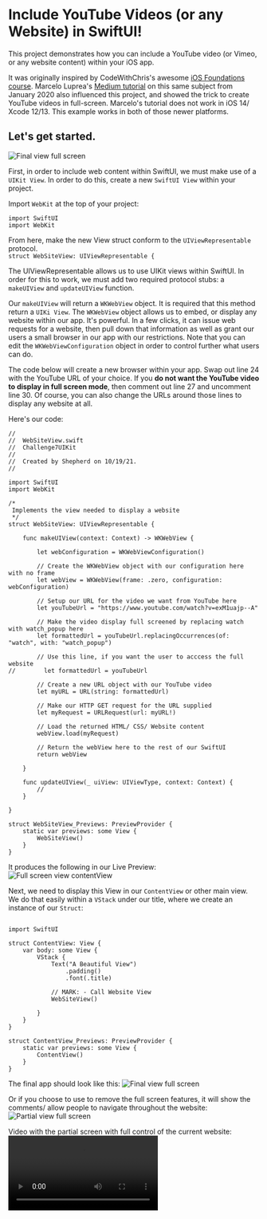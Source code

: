 # Include YouTube Videos (or any Website) in SwiftUI!
This project demonstrates how you can include a YouTube video (or Vimeo, or any website content)  within your iOS app. 

It was originally inspired by CodeWithChris's awesome [iOS Foundations course](www.codewithchris.com). Marcelo Luprea's [Medium tutorial](https://blog.devgenius.io/embedded-youtube-videos-in-swiftui-900d3a0e80d4) 
on this same subject from January 2020 also influenced this project, and showed the trick to create YouTube videos in full-screen. 
Marcelo's tutorial does not work in iOS 14/ Xcode 12/13. This example works in both of those newer platforms. 


## Let's get started. 

![Final view full screen](static/images/swift_ui_final_full_screen.png)

First, in order to include web content within SwiftUI, we must make use of a `UIKit View`. In order to do this, create a new `SwiftUI View` 
within your project. 

Import `WebKit` at the top of your project: 
``` 
import SwiftUI
import WebKit
```

From here, make the new View struct conform to the `UIViewRepresentable` protocol.  
`struct WebSiteView: UIViewRepresentable {`

The UIViewRepresentable allows us to use UIKit views within SwiftUI. In order for this to work, we must add two required protocol stubs: a `makeUIView`  and `updateUIView` function.

Our `makeUIView` will return a `WKWebView` object. It is required that this method return a `UIKi View`. The `WKWebView` object allows us to embed, or 
display any website within our app. It's powerful. In a few clicks, it can issue web requests for a website, then pull down that information as well as grant our users
a small browser in our app with our restrictions. Note that you can edit the `WKWebViewConfiguration` object in order to control further what users can do. 

The code below will create a new browser within your app. Swap out line 24 with the YouTube URL of your choice. If you **do not want the YouTube video to display
in full screen mode**, then comment out line 27 and uncomment line 30. Of course, you can also change the URLs around those lines to display any website at all. 

Here's our code:
```
//
//  WebSiteView.swift
//  Challenge7UIKit
//
//  Created by Shepherd on 10/19/21.
//

import SwiftUI
import WebKit

/*
 Implements the view needed to display a website
 */
struct WebSiteView: UIViewRepresentable {
    
    func makeUIView(context: Context) -> WKWebView {
        
        let webConfiguration = WKWebViewConfiguration()
        
        // Create the WKWebView object with our configuration here with no frame
        let webView = WKWebView(frame: .zero, configuration: webConfiguration)
        
        // Setup our URL for the video we want from YouTube here
        let youTubeUrl = "https://www.youtube.com/watch?v=exM1uajp--A"
        
        // Make the video display full screened by replacing watch with watch_popup here
        let formattedUrl = youTubeUrl.replacingOccurrences(of: "watch", with: "watch_popup")
        
        // Use this line, if you want the user to acccess the full website
//        let formattedUrl = youTubeUrl
        
        // Create a new URL object with our YouTube video
        let myURL = URL(string: formattedUrl)
        
        // Make our HTTP GET request for the URL supplied
        let myRequest = URLRequest(url: myURL!)
        
        // Load the returned HTML/ CSS/ Website content
        webView.load(myRequest)
        
        // Return the webView here to the rest of our SwiftUI
        return webView
        
    }
    
    func updateUIView(_ uiView: UIViewType, context: Context) {
        //
    }
    
}

struct WebSiteView_Previews: PreviewProvider {
    static var previews: some View {
        WebSiteView()
    }
}

```
It produces the following in our Live Preview:
![Full screen view contentView](static/images/swiftui_youtube_preview.png)

Next, we need to display this View in our `ContentView` or other main view. We do that easily within a `VStack` under our title, where we 
create an instance of our `Struct`: 
```

import SwiftUI

struct ContentView: View {
    var body: some View {
        VStack {
            Text("A Beautiful View")
                .padding()
                .font(.title)
            
            // MARK: - Call Website View
            WebSiteView()
            
        }
    }
}

struct ContentView_Previews: PreviewProvider {
    static var previews: some View {
        ContentView()
    }
}

```

The final app should look like this:
![Final view full screen](static/images/swift_ui_final_full_screen.png)

Or if you choose to use to remove the full screen features, it will show the comments/ allow people to navigate throughout the website:
![Partial view full screen](static/images/swift_ui_final_partial_view.png)

Video with the partial screen with full control of the current website:
![Video with partial screen](static/videos/partial_screen_video.mov)
